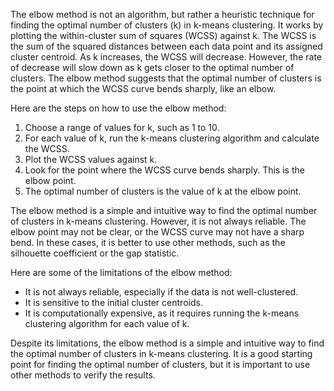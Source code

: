 The elbow method is not an algorithm, but rather a heuristic technique for finding the optimal number of clusters (k) in k-means clustering. It works by plotting the within-cluster sum of squares (WCSS) against k. The WCSS is the sum of the squared distances between each data point and its assigned cluster centroid. As k increases, the WCSS will decrease. However, the rate of decrease will slow down as k gets closer to the optimal number of clusters. The elbow method suggests that the optimal number of clusters is the point at which the WCSS curve bends sharply, like an elbow.

Here are the steps on how to use the elbow method:

1. Choose a range of values for k, such as 1 to 10.
2. For each value of k, run the k-means clustering algorithm and calculate the WCSS.
3. Plot the WCSS values against k.
4. Look for the point where the WCSS curve bends sharply. This is the elbow point.
5. The optimal number of clusters is the value of k at the elbow point.

The elbow method is a simple and intuitive way to find the optimal number of clusters in k-means clustering. However, it is not always reliable. The elbow point may not be clear, or the WCSS curve may not have a sharp bend. In these cases, it is better to use other methods, such as the silhouette coefficient or the gap statistic.

Here are some of the limitations of the elbow method:

* It is not always reliable, especially if the data is not well-clustered.
* It is sensitive to the initial cluster centroids.
* It is computationally expensive, as it requires running the k-means clustering algorithm for each value of k.

Despite its limitations, the elbow method is a simple and intuitive way to find the optimal number of clusters in k-means clustering. It is a good starting point for finding the optimal number of clusters, but it is important to use other methods to verify the results.